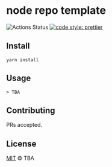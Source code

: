 # node repo template

![Actions Status](https://github.com/piic/nestjs-plugins/workflows/Node%20CI/badge.svg)
[![code style: prettier](https://img.shields.io/badge/code_style-prettier-ff69b4.svg?style=flat-square)](https://github.com/prettier/prettier)

## Install

    yarn install

## Usage

```
> TBA
```

## Contributing

PRs accepted.

## License

[MIT](./LICENSE) © TBA
